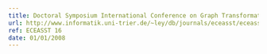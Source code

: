 ```yaml
---
title: Doctoral Symposium International Conference on Graph Transformation 2008
url: http://www.informatik.uni-trier.de/~ley/db/journals/eceasst/eceasst16.html#CorradiniT08
ref: ECEASST 16
date: 01/01/2008
---
```


